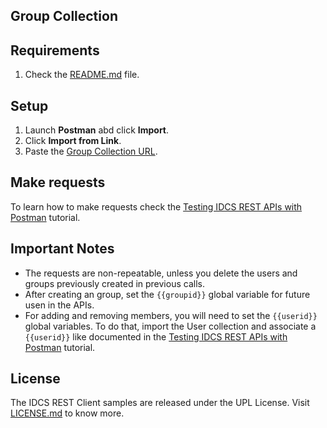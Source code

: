 ## Group Collection

## Requirements

1. Check the [README.md](README.md) file.

## Setup

1. Launch **Postman** abd click **Import**.
2. Click **Import from Link**.
3. Paste the [Group Collection URL](idcs_group_postman_collection.json).

## Make requests

To learn how to make requests check the [Testing IDCS REST APIs with Postman](http://apexapps.oracle.com/pls/apex/f?p=44785:112:0::::P112_CONTENT_ID:13484) tutorial.

## Important Notes

- The requests are non-repeatable, unless you delete the users and groups previously created in previous calls.
- After creating an group, set the ``{{groupid}}`` global variable for future usen in the APIs.
- For adding and removing members, you will need to set the ``{{userid}}`` global variables. To do that, import the User collection and associate a ``{{userid}}`` like documented in the [Testing IDCS REST APIs with Postman](http://apexapps.oracle.com/pls/apex/f?p=44785:112:0::::P112_CONTENT_ID:13484) tutorial.

## License

The IDCS REST Client samples are released under the UPL License. Visit [LICENSE.md](LICENSE.md) to know more.